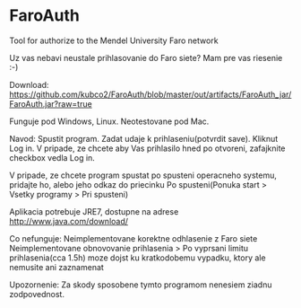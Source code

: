 FaroAuth
========

Tool for authorize to the Mendel University Faro network

Uz vas nebavi neustale prihlasovanie do Faro siete? Mam pre vas riesenie :-)

Download: https://github.com/kubco2/FaroAuth/blob/master/out/artifacts/FaroAuth_jar/FaroAuth.jar?raw=true

Funguje pod Windows, Linux.
Neotestovane pod Mac.

Navod:
Spustit program.
Zadat udaje k prihlaseniu(potvrdit save).
Kliknut Log in.
V pripade, ze chcete aby Vas prihlasilo hned po otvoreni, zafajknite checkbox vedla Log in.

V pripade, ze chcete program spustat po spusteni operacneho systemu, pridajte ho, alebo jeho odkaz do priecinku Po spusteni(Ponuka start > Vsetky programy > Pri spusteni)

Aplikacia potrebuje JRE7, dostupne na adrese http://www.java.com/download/

Co nefunguje: 
Neimplementovane korektne odhlasenie z Faro siete
Neimplementovane obnovovanie prihlasenia > Po vyprsani limitu prihlasenia(cca 1.5h) moze dojst ku kratkodobemu vypadku, ktory ale nemusite ani zaznamenat

Upozornenie:
Za skody sposobene tymto programom nenesiem ziadnu zodpovednost.
